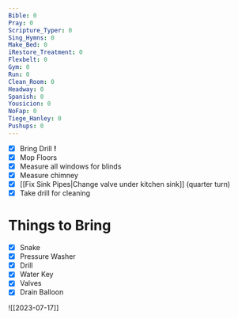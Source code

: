 ```yaml
---
Bible: 0
Pray: 0
Scripture_Typer: 0
Sing_Hymns: 0
Make_Bed: 0
iRestore_Treatment: 0
Flexbelt: 0
Gym: 0
Run: 0
Clean_Room: 0
Headway: 0
Spanish: 0
Yousicion: 0
NoFap: 0
Tiege_Hanley: 0
Pushups: 0
---
```


- [x] Bring Drill **!**
- [x] Mop Floors
- [x] Measure all windows for blinds
- [x] Measure chimney
- [x] [[Fix Sink Pipes|Change valve under kitchen sink]] (quarter turn)
- [x] Take drill for cleaning

# Things to Bring

- [x] Snake
- [x] Pressure Washer
- [x] Drill
- [x] Water Key
- [x] Valves
- [x] Drain Balloon

![[2023-07-17]]